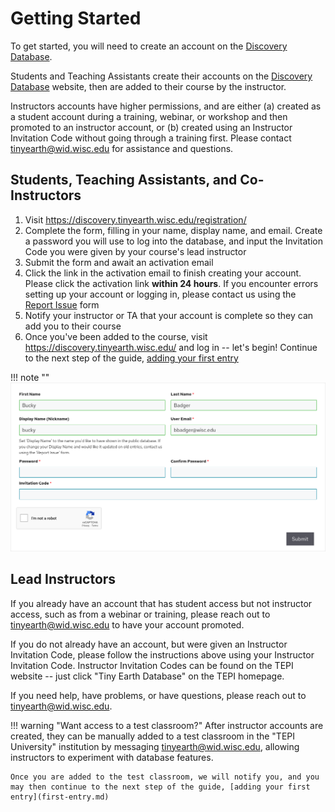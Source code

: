 # Getting Started

To get started, you will need to create an account on the [Discovery Database](https://discovery.tinyearth.wisc.edu/).

Students and Teaching Assistants create their accounts on the [Discovery Database](https://discovery.tinyearth.wisc.edu/) website, then are added to their course by the instructor.

Instructors accounts have higher permissions, and are either (a) created as a student account during a training, webinar, or workshop and then promoted to an instructor account, or (b) created using an Instructor Invitation Code without going through a training first. Please contact <tinyearth@wid.wisc.edu> for assistance and questions.

## Students, Teaching Assistants, and Co-Instructors

1. Visit <https://discovery.tinyearth.wisc.edu/registration/>
2. Complete the form, filling in your name, display name, and email. Create a password you will use to log into the database, and input the Invitation Code you were given by your course's lead instructor
3. Submit the form and await an activation email
4. Click the link in the activation email to finish creating your account. Please click the activation link **within 24 hours**. If you encounter errors setting up your account or logging in, please contact us using the [Report Issue](https://discovery.tinyearth.wisc.edu/report-issue/) form
5. Notify your instructor or TA that your account is complete so they can add you to their course
6. Once you've been added to the course, visit <https://discovery.tinyearth.wisc.edu/> and log in -- let's begin! Continue to the next step of the guide, [adding your first entry](first-entry.md)

!!! note ""
    ![The registration form](assets/Registration.png)

## Lead Instructors

If you already have an account that has student access but not instructor access, such as from a webinar or training, please reach out to <tinyearth@wid.wisc.edu> to have your account promoted.

If you do not already have an account, but were given an Instructor Invitation Code, please follow the instructions above using your Instructor Invitation Code. Instructor Invitation Codes can be found on the TEPI website -- just click "Tiny Earth Database" on the TEPI homepage.

If you need help, have problems, or have questions, please reach out to <tinyearth@wid.wisc.edu>.

!!! warning "Want access to a test classroom?"
    After instructor accounts are created, they can be manually added to a test classroom in the "TEPI University" institution by messaging <tinyearth@wid.wisc.edu>, allowing instructors to experiment with database features.

    Once you are added to the test classroom, we will notify you, and you may then continue to the next step of the guide, [adding your first entry](first-entry.md)
